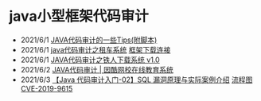 # java小型框架代码审计

+ 2021/6/1 [JAVA代码审计的一些Tips(附脚本)](https://xz.aliyun.com/t/1633)
+ 2021/6/1 [java代码审计之租车系统](./java代码审计之租车系统.pdf)  [框架下载连接](http://down.chinaz.com/soft/38425.htm)
+ 2021/6/1 [JAVA代码审计之铁人下载系统 v1.0](http://foreversong.cn/archives/1005)
+ 2021/6/2 [JAVA代码审计 | 因酷网校在线教育系统](https://xz.aliyun.com/t/2646)
+ 2021/6/3 [【Java 代码审计入门-02】SQL 漏洞原理与实际案例介绍](https://xz.aliyun.com/t/6872)             [流程图CVE-2019-9615](./img/CVE-2019-9615.png)
